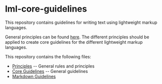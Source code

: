 # lml-core-guidelines

This repository contains guidelines for writing text using lightweight markup languages.

General principles can be found [here](principles.md).
The different principles should be applied to create core guidelines for the different lightweight markup languages.

This repository contains the following files:

* [Principles](principles.md) -- General rules and principles
* [Core Guidelines](core-guidelines.md) -- General guidelines
* [Markdown Guidelines](markdown-guidelines.md)
